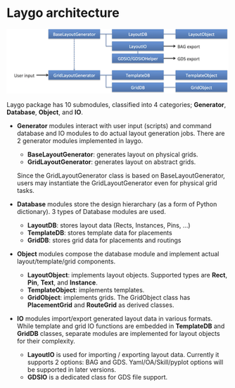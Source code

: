# Laygo architecture

![Laygo package structure](images/architecture.png)

Laygo package has 10 submodules, classified into 4 categories;
**Generator**, **Database**, **Object**, and **IO**.

* **Generator** modules interact with user input (scripts) and command
database and IO modules to do actual layout generation jobs.
There are 2 generator modules implemented in laygo.

    * **BaseLayoutGenerator**: generates layout on physical grids.
    * **GridLayoutGenerator**: generates layout on abstract grids.

    Since the GridLayoutGenerator class is based on BaseLayoutGenerator,
    users may instantiate the GridLayoutGenerator even for physical grid
    tasks.

* **Database** modules store the design hierarchary (as a form of
Python dictionary). 3 types of Database modules are used.

    * **LayoutDB**: stores layout data (Rects, Instances, Pins, ...)
    * **TemplateDB**: stores template data for placements
    * **GridDB**: stores grid data for placements and routings

* **Object** modules compose the database module and implement actual
layout/template/grid components.

    * **LayoutObject**: implements layout objects. Supported
    types are **Rect**, **Pin**, **Text**, and **Instance**.
    * **TemplateObject**: implements templates.
    * **GridObject**: implements grids. The GridObject class has
      **PlacementGrid** and **RouteGrid** as derived classes.

* **IO** modules import/export generated layout data in various
formats. While template and grid IO functions are embedded in
**TemplateDB** and **GridDB** classes, separate modules are implemented
for layout objects for their complexity.

    * **LayoutIO** is used for importing / exporting layout data.
      Currently it supports 2 options: BAG and GDS. Yaml/OA/Skill/pyplot
      options will be supported in later versions.
    * **GDSIO** is a dedicated class for GDS file support.